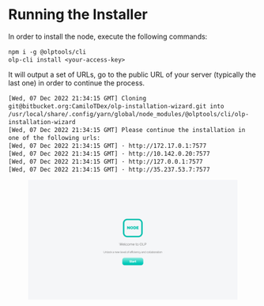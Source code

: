 # Running the Installer

In order to install the node, execute the following commands:

```
npm i -g @olptools/cli
olp-cli install <your-access-key>
```

It will output a set of URLs, go to the public URL of your server (typically the last one) in order to continue the process.

```
[Wed, 07 Dec 2022 21:34:15 GMT] Cloning git@bitbucket.org:CamiloTDex/olp-installation-wizard.git into /usr/local/share/.config/yarn/global/node_modules/@olptools/cli/olp-installation-wizard
[Wed, 07 Dec 2022 21:34:15 GMT] Please continue the installation in one of the following urls:
[Wed, 07 Dec 2022 21:34:15 GMT] · http://172.17.0.1:7577
[Wed, 07 Dec 2022 21:34:15 GMT] · http://10.142.0.20:7577
[Wed, 07 Dec 2022 21:34:15 GMT] · http://127.0.0.1:7577
[Wed, 07 Dec 2022 21:34:15 GMT] · http://35.237.53.7:7577
```

<figure><img src="../../.gitbook/assets/image (7).png" alt=""><figcaption></figcaption></figure>
